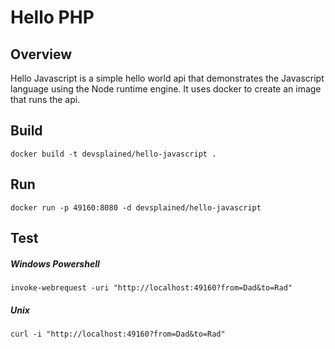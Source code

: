 # Hello PHP

## Overview
Hello Javascript is a simple hello world api that demonstrates
the Javascript language using the Node runtime engine. It uses
docker to create an image that runs the api.

## Build

`docker build -t devsplained/hello-javascript .`

## Run

`docker run -p 49160:8080 -d devsplained/hello-javascript`

## Test

##### Windows Powershell

`invoke-webrequest -uri "http://localhost:49160?from=Dad&to=Rad"`

##### Unix

`curl -i "http://localhost:49160?from=Dad&to=Rad"`
